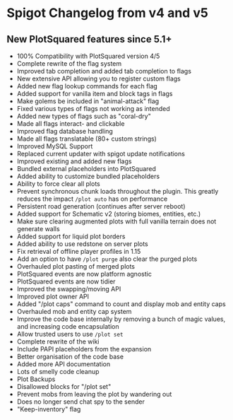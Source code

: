 # Spigot Changelog from v4 and v5

## New PlotSquared features since 5.1+

* 100% Compatibility with PlotSquared version 4/5
* Complete rewrite of the flag system
* Improved tab completion and added tab completion to flags
* New extensive API allowing you to register custom flags
* Added new flag lookup commands for each flag
* Added support for vanilla item and block tags in flags
* Make golems be included in "animal-attack" flag
* Fixed various types of flags not working as intended
* Added new types of flags such as "coral-dry"
* Made all flags interact- and clickable
* Improved flag database handling
* Made all flags translatable (80+ custom strings)
* Improved MySQL Support
* Replaced current updater with spigot update notifications
* Improved existing and added new flags
* Bundled external placeholders into PlotSquared
* Added ability to customize bundled placeholders
* Ability to force clear all plots
* Prevent synchronous chunk loads throughout the plugin. This greatly reduces the impact `/plot auto` has on performance
* Persistent road generation (continues after server reboot)
* Added support for Schematic v2 (storing biomes, entities, etc.)
* Make sure clearing augmented plots with full vanilla terrain does not generate walls
* Added support for liquid plot borders
* Added ability to use redstone on server plots
* Fix retrieval of offline player profiles in 1.15
* Add an option to have `/plot purge` also clear the purged plots
* Overhauled plot pasting of merged plots
* PlotSquared events are now platform agnostic
* PlotSquared events are now tidier
* Improved the swapping/moving API
* Improved plot owner API
* Added "/plot caps" command to count and display mob and entity caps
* Overhauled mob and entity cap system
* Improve the code base internally by removing a bunch of magic values, and increasing code encapsulation
* Allow trusted users to use `/plot set`
* Complete rewrite of the wiki
* Include PAPI placeholders from the expansion
* Better organisation of the code base
* Added more API documentation
* Lots of smelly code cleanup
* Plot Backups
* Disallowed blocks for "/plot set"
* Prevent mobs from leaving the plot by wandering out
* Does no longer send chat spy to the sender
* "Keep-inventory" flag
